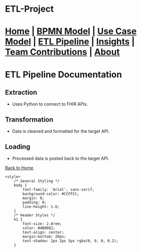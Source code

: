 # ETL-Project





[Home](index.md) | [BPMN Model](bpmn.md) | [Use Case Model](use_case.md) | [ETL Pipeline](etl_pipeline.md) | [Insights](insights.md) | [Team Contributions](team.md) | [About](about.md)
=======

# ETL Pipeline Documentation

## Extraction
- Uses Python to connect to FHIR APIs.

## Transformation
- Data is cleaned and formatted for the target API.

## Loading
- Processed data is posted back to the target API.

[Back to Home](index.md)

<!DOCTYPE html>
<html lang="en">
<head>
    <meta charset="UTF-8">
    <meta name="viewport" content="width=device-width, initial-scale=1.0">
    <title>ETL Project Overview</title>

    <style>
        /* General Styling */
        body {
            font-family: 'Arial', sans-serif;
            background-color: #CCFFCC;  
            margin: 0;
            padding: 0;
            line-height: 1.6;
        }
        /* Header Styles */
        h1 {
            font-size: 2.8rem;
            color: #4B0082;
            text-align: center;
            margin-bottom: 20px;
            text-shadow: 2px 2px 5px rgba(0, 0, 0, 0.2);
        }
</head>
<body>

